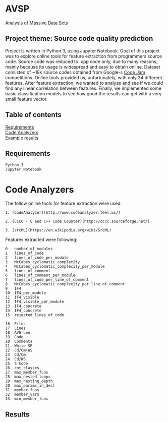 # AVSP
[Analysis of Massive Data Sets](https://www.fer.unizg.hr/en/course/aomds)

## Project theme: Source code quality prediction 

Project is written in Python 3, using Jupyter Notebook. 
Goal of this project was to explore online tools for feature extraction from programmers source code.
Source code was reduced to .cpp code only, due to many reasons, mainly because its usage is widespread and easy to obtain online.
Dataset consisted of ~18k source codes obtained from Google-s [Code Jam](https://code.google.com/codejam/) competitions.
Online tools provided us, unfortunately, with only 34 different features.
After feature extraction, we wanted to analyze and see if we could find any linear correlation between features.
Finally, we implemented some basic classification models to see how good the results can get with a very small feature vector.

## Table of contents

<a href="#Req">Requirements</a><br>
<a href="#analyzers">Code Analyzers</a><br>
<a href='#Results'>Example results</a><br>

## Requirements
<a id='Req'></a>


```
Python 3
Jupyter Notebook
```

# Code Analyzers
<a id='analyzers'></a>

The follow online tools for feature extraction were used:

    1. [CodeAnalyzer](http://www.codeanalyzer.teel.ws/)
    
    2. [CCCC - C and C++ Code Counter](http://cccc.sourceforge.net/)
    
    3. [srcML](https://en.wikipedia.org/wiki/SrcML)
    
Features extracted were following:

```
0   number_of_modules
1   lines_of_code
2   lines_of_code_per_module
3   McCabes_cyclomatic_complexity
4   McCabes_cyclomatic_complexity_per_module
5   lines_of_comment
6   lines_of_comment_per_module
7   lines_of_code_per_line_of_comment
8   McCabes_cyclomatic_complexity_per_line_of_comment
9   IF4
10  IF4_per_module
11  IF4_visible
12  IF4_visible_per_module
13  IF4_concrete
14  IF4_concrete
15  rejected_lines_of_code

16  Files
17  Lines
18  AVG Len
19  Code
20  Comments
21  White SP
22  Cd/Cm+WS
23  Cd/Cm
24  Cd/WS
25  % Code
26  cnt_classes
27  max_member_funs
28  max_nested_loops
29  max_nesting_depth
30  max_params_in_decl
31  member_funs
32  member_vars
33  min_member_funs
```

## Results
<a id='Results'></a>
